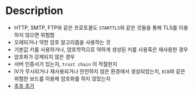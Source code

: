 # Description
- HTTP, SMTP, FTP와 같은 프로토콜도 `STARTTLS`와 같은 것들을 통해 TLS를 이용하지 않으면 위험함
- 오래되거나 약한 암호 알고리즘을 사용하는 것
- 기본값 키를 사용하거나, 암호학적으로 약하게 생성된 키를 사용혹은 재사용한 경우
- 암호화가 강제되지 않은 경우
- 서버 인증서가 있는지, `trust chain` 이 적절한지
- IV가 무시되거나 재사용되거나 안전하지 않은 환경에서 생성되었는지, `ECB`와 같은 위험한 보드를 이용해 암호화를 하지 않았는지
- [추후 추가](!https://owasp.org/Top10/A02_2021-Cryptographic_Failures/)